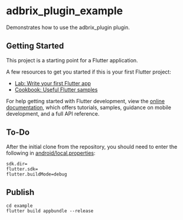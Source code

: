 # adbrix_plugin_example

Demonstrates how to use the adbrix_plugin plugin.

## Getting Started

This project is a starting point for a Flutter application.

A few resources to get you started if this is your first Flutter project:

- [Lab: Write your first Flutter app](https://docs.flutter.dev/get-started/codelab)
- [Cookbook: Useful Flutter samples](https://docs.flutter.dev/cookbook)

For help getting started with Flutter development, view the
[online documentation](https://docs.flutter.dev/), which offers tutorials,
samples, guidance on mobile development, and a full API reference.

## To-Do
After the initial clone from the repository, you should need to enter the following in [android/local.properties](./android/local.properties):

```
sdk.dir=
flutter.sdk=
flutter.buildMode=debug
```

## Publish

```
cd example
flutter build appbundle --release     
```